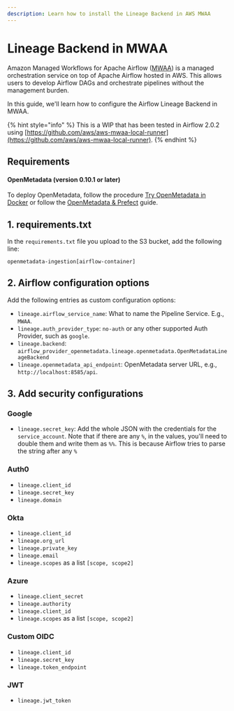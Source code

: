 ```yaml
---
description: Learn how to install the Lineage Backend in AWS MWAA
---
```


# Lineage Backend in MWAA

Amazon Managed Workflows for Apache Airflow ([MWAA](https://docs.aws.amazon.com/mwaa/latest/userguide/what-is-mwaa.html)) is a managed orchestration service on top of Apache Airflow hosted in AWS. This allows users to develop Airflow DAGs and orchestrate pipelines without the management burden.

In this guide, we'll learn how to configure the Airflow Lineage Backend in MWAA.

{% hint style="info" %}
This is a WIP that has been tested in Airflow 2.0.2 using [https://github.com/aws/aws-mwaa-local-runner](https://github.com/aws/aws-mwaa-local-runner).
{% endhint %}

## Requirements

#### **OpenMetadata (version 0.10.1 or later)**

To deploy OpenMetadata, follow the procedure [Try OpenMetadata in Docker](../../../overview/run-openmetadata.md) or follow the [OpenMetadata & Prefect](../../../overview/run-openmetadata-with-prefect.md) guide.

## 1. requirements.txt

In the `requirements.txt` file you upload to the S3 bucket, add the following line:

```
openmetadata-ingestion[airflow-container]
```

## 2. Airflow configuration options

Add the following entries as custom configuration options:

* `lineage.airflow_service_name`: What to name the Pipeline Service. E.g., `MWAA`.
* `lineage.auth_provider_type`: `no-auth` or any other supported Auth Provider, such as `google`.
* `lineage.backend`: `airflow_provider_openmetadata.lineage.openmetadata.OpenMetadataLineageBackend`
* `lineage.openmetadata_api_endpoint`: OpenMetadata server URL, e.g., `http://localhost:8585/api`.

## 3. Add security configurations

### Google

* `lineage.secret_key`: Add the whole JSON with the credentials for the `service_account`. Note that if there are any `%`, in the values, you'll need to double them and write them as `%%`. This is because Airflow tries to parse the string after any `%`

### Auth0

* `lineage.client_id`
* `lineage.secret_key`
* `lineage.domain`

### Okta

* `lineage.client_id`
* `lineage.org_url`
* `lineage.private_key`
* `lineage.email`
* `lineage.scopes` as a list `[scope, scope2]`

### Azure

* `lineage.client_secret`
* `lineage.authority`
* `lineage.client_id`
* `lineage.scopes` as a list `[scope, scope2]`

### Custom OIDC

* `lineage.client_id`
* `lineage.secret_key`
* `lineage.token_endpoint`

### JWT

* `lineage.jwt_token`
